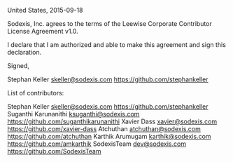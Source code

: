 United States, 2015-09-18

Sodexis, Inc. agrees to the terms of the Leewise Corporate Contributor License
Agreement v1.0.

I declare that I am authorized and able to make this agreement and sign this
declaration.

Signed,

Stephan Keller skeller@sodexis.com https://github.com/stephankeller

List of contributors:

Stephan Keller skeller@sodexis.com https://github.com/stephankeller
Suganthi Karunanithi ksuganthi@sodexis.com https://github.com/suganthikarunanithi
Xavier Dass xavier@sodexis.com https://github.com/xavier-dass
Atchuthan atchuthan@sodexis.com https://github.com/atchuthan
Karthik Arumugam karthik@sodexis.com https://github.com/amkarthik
SodexisTeam dev@sodexis.com https://github.com/SodexisTeam
